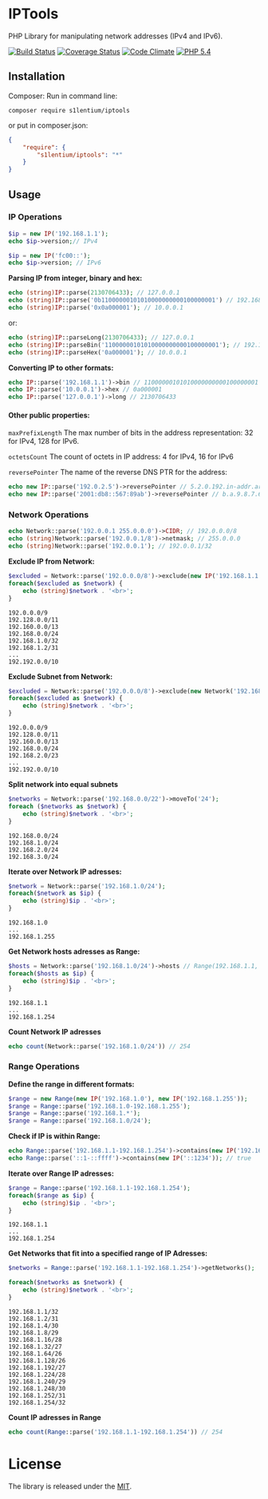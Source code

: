 # IPTools

PHP Library for manipulating network addresses (IPv4 and IPv6).

[![Build Status](https://travis-ci.org/S1lentium/IPTools.svg)](https://travis-ci.org/S1lentium/IPTools)
[![Coverage Status](https://coveralls.io/repos/S1lentium/IPTools/badge.svg?branch=master&service=github)](https://coveralls.io/github/S1lentium/IPTools?branch=master)
[![Code Climate](https://codeclimate.com/github/S1lentium/IPTools/badges/gpa.svg)](https://codeclimate.com/github/S1lentium/IPTools)
[![PHP 5.4](https://img.shields.io/badge/PHP-5.4-8892BF.svg)](http://php.net)

## Installation
Composer:
Run in command line:
```
composer require s1lentium/iptools
```
or put in composer.json:
```json
{
    "require": {
        "s1lentium/iptools": "*"
    }
}
```

## Usage

### IP Operations
```php
$ip = new IP('192.168.1.1');
echo $ip->version;// IPv4
```

```php
$ip = new IP('fc00::');
echo $ip->version; // IPv6
```

**Parsing IP from integer, binary and hex:**
```php
echo (string)IP::parse(2130706433); // 127.0.0.1
echo (string)IP::parse('0b11000000101010000000000100000001') // 192.168.1.1
echo (string)IP::parse('0x0a000001'); // 10.0.0.1
```
or:
```php
echo (string)IP::parseLong(2130706433); // 127.0.0.1
echo (string)IP::parseBin('11000000101010000000000100000001'); // 192.168.1.1
echo (string)IP::parseHex('0a000001'); // 10.0.0.1
```

**Converting IP to other formats:**
```php
echo IP::parse('192.168.1.1')->bin // 11000000101010000000000100000001
echo IP::parse('10.0.0.1')->hex // 0a000001
echo IP::parse('127.0.0.1')->long // 2130706433
```

#### Other public properties:

`maxPrefixLength`
The max number of bits in the address representation: 32 for IPv4, 128 for IPv6.

`octetsCount`
The count of octets in IP address: 4 for IPv4, 16 for IPv6

`reversePointer`
The name of the reverse DNS PTR for the address:
```php
echo new IP::parse('192.0.2.5')->reversePointer // 5.2.0.192.in-addr.arpa
echo new IP::parse('2001:db8::567:89ab')->reversePointer // b.a.9.8.7.6.5.0.0.0.0.0.0.0.0.0.0.0.0.0.0.0.0.0.8.b.d.0.1.0.0.2.ip6.arpa
```

### Network Operations
```php
echo Network::parse('192.0.0.1 255.0.0.0')->CIDR; // 192.0.0.0/8
echo (string)Network::parse('192.0.0.1/8')->netmask; // 255.0.0.0
echo (string)Network::parse('192.0.0.1'); // 192.0.0.1/32
```

**Exclude IP from Network:**
```php
$excluded = Network::parse('192.0.0.0/8')->exclude(new IP('192.168.1.1'));
foreach($excluded as $network) {
	echo (string)$network . '<br>';
}
```
	192.0.0.0/9
	192.128.0.0/11
	192.160.0.0/13
	192.168.0.0/24
	192.168.1.0/32
	192.168.1.2/31
	...
	192.192.0.0/10

**Exclude Subnet from Network:**
```php
$excluded = Network::parse('192.0.0.0/8')->exclude(new Network('192.168.1.0/24'));
foreach($excluded as $network) {
	echo (string)$network . '<br>';
}
```
	192.0.0.0/9
	192.128.0.0/11
	192.160.0.0/13
	192.168.0.0/24
	192.168.2.0/23
	...
	192.192.0.0/10

**Split network into equal subnets**
```php
$networks = Network::parse('192.168.0.0/22')->moveTo('24');
foreach ($networks as $network) {
	echo (string)$network . '<br>';
}
```
	192.168.0.0/24
	192.168.1.0/24
	192.168.2.0/24
	192.168.3.0/24

**Iterate over Network IP adresses:**
```php
$network = Network::parse('192.168.1.0/24');
foreach($network as $ip) {
	echo (string)$ip . '<br>';
}
```
	192.168.1.0
	...
	192.168.1.255

**Get Network hosts adresses as Range:**
```php
$hosts = Network::parse('192.168.1.0/24')->hosts // Range(192.168.1.1, 192.168.1.254);
foreach($hosts as $ip) {
	echo (string)$ip . '<br>';
}
```
	192.168.1.1
	...
	192.168.1.254

**Count Network IP adresses**
```php
echo count(Network::parse('192.168.1.0/24')) // 254
```

### Range Operations
**Define the range in different formats:**
```php
$range = new Range(new IP('192.168.1.0'), new IP('192.168.1.255'));
$range = Range::parse('192.168.1.0-192.168.1.255');
$range = Range::parse('192.168.1.*');
$range = Range::parse('192.168.1.0/24');
```
**Check if IP is within Range:**
```php
echo Range::parse('192.168.1.1-192.168.1.254')->contains(new IP('192.168.1.5')); // true
echo Range::parse('::1-::ffff')->contains(new IP('::1234')); // true
```

**Iterate over Range IP adresses:**
```php
$range = Range::parse('192.168.1.1-192.168.1.254');
foreach($range as $ip) {
	echo (string)$ip . '<br>';
}
```
	192.168.1.1
	...
	192.168.1.254

**Get Networks that fit into a specified range of IP Adresses:**
```php
$networks = Range::parse('192.168.1.1-192.168.1.254')->getNetworks();

foreach($networks as $network) {
	echo (string)$network . '<br>';
}
```
	192.168.1.1/32
	192.168.1.2/31
	192.168.1.4/30
	192.168.1.8/29
	192.168.1.16/28
	192.168.1.32/27
	192.168.1.64/26
	192.168.1.128/26
	192.168.1.192/27
	192.168.1.224/28
	192.168.1.240/29
	192.168.1.248/30
	192.168.1.252/31
	192.168.1.254/32

**Count IP adresses in Range**
```php
echo count(Range::parse('192.168.1.1-192.168.1.254')) // 254
```

# License
The library is released under the [MIT](https://opensource.org/licenses/MIT).
